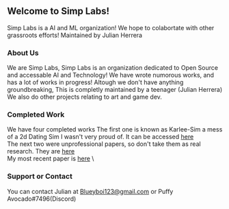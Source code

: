 ## Welcome to Simp Labs!

Simp Labs is a AI and ML organization! We hope to colabortate with other grassroots efforts! 
Maintained by Julian Herrera

### About Us

We are Simp Labs, Simp Labs is an organization dedicated to Open Source and accessable AI and Technology! 
We have wrote numorous works, and has a lot of works in progress!
Altough we don't have anything groundbreaking, This is completly maintained by a teenager (Julian Herrera)
We also do other projects relating to art and game dev.

### Completed Work

We have four completed works
The first one is known as Karlee-Sim a mess of a 2d Dating Sim I wasn't very proud of.
It can be accessed [here](https://puffy310.itch.io/karleesim) \
The next two were unprofessional papers, so don't take them as real research.
They are [here](https://drive.google.com/drive/folders/1F_J1HhhuNlgZtEB1eWXuzgYe1rejPW3F?usp=sharing) \
My most recent paper is [here](https://openreview.net/forum?id=CxMuhSuXIW) \

### Support or Contact

You can contact Julian at Blueyboi123@gmail.com or Puffy Avocado#7496(Discord)
